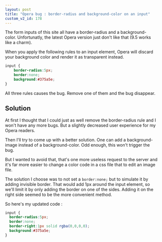 ```yaml
---
layout: post
title: "Opera bug : border-radius and background-color on an input"
custom_v2_id: 178
---
```


The form inputs of this site all have a border-radius and a background-color.
Unfortunatly, the latest Opera version just don't like that (9.5 works like a
charm).

When you apply the following rules to an input element, Opera will discard
your background color and render it as transparent instead.

~~~css
input {
    border-radius:5px;
    border:none;
    background:#375a5e;
}
~~~

All three rules causes the bug. Remove one of them and the bug disappear.

## Solution

At first I thought that I could just as well remove the border-radius rule and
I won't have any more bugs. But a slightly decreased user experience for my
Opera readers.

Then I'll try to come up with a better solution. One can add a background-
image instead of a background-color. Odd enough, this won't trigger the bug.

But I wanted to avoid that, that's one more useless request to the server and
it's far more easier to change a color code in a css file that to edit an
image file.

The solution I choose was to not set a `border:none;` but to simulate it by
adding invisible border. That would add 1px around the input element, so we'll
limit it by only adding the border on one of the sides. Adding it on the right
side seemed to be the more convenient method.

So here's my updated code :

~~~css
input {
  border-radius:5px;
  border:none;
  border-right:1px solid rgba(0,0,0,0);
  background:#375a5e;
}
~~~

